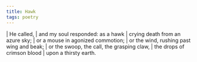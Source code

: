 ```yaml
---
title: Hawk
tags: poetry
---
```


| He called,
| and my soul responded: as a hawk
| crying death from an azure sky;
| or a mouse in agonized commotion;
| or the wind, rushing past wing and beak;
| or the swoop, the call, the grasping claw,
| the drops of crimson blood
| upon a thirsty earth.
